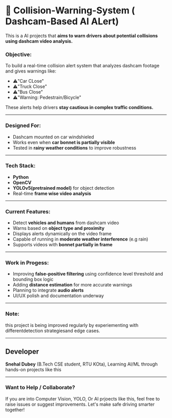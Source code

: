 #  🚗 Collision-Warning-System ( Dashcam-Based AI ALert)


This is a AI projects that **aims to warn drivers about potential collisions using dashcam video analysis.**

### Objective:
To build a real-time collision alert system that analyzes dashcam footage and gives warnings like:
- ⚠️"Car CLose"
- ⚠️"Truck Close"
- ⚠️"Bus Close"
- ⚠️"Warning: Pedestrain/Bicycle"

  
These alerts help drivers **stay cautious in complex traffic conditions.**

---

### Designed For:
- Dashcam mounted on car windshieled
- Works even when **car bonnet is partially visible**
- Tested in **rainy weather conditions** to improve robustness


---

### Tech Stack:
- **Python**
- **OpenCV**
- **YOLOv5(pretrained model)** for object detection
- Real-time **frame wise video analysis**

---

### Current Features:
- Detect **vehicles and humans** from dashcam video
- Warns based on **object type and proximity**
- Displays alerts dynamically on the video frame
- Capable of running in **moderate weather interference** (e.g rain)
- Supports videos with **bonnet partially in frame**

---

### Work in Progess:
- Improving **false-positive filtering** using confidence level threshold and bounding box logic
- Adding **distance estimation** for more accurate warnings
- Planning to integrate **audio alerts**
- UI/UX polish and documentation underway

---

### Note:
this project is being improved regularly by experiementing with differentdetection strategiesand edge cases.

---
## Developer
**Snehal Dubey**
(B.Tech CSE student, RTU KOta),
Learning AI/ML through hands-on projects like this

---


### Want to Help / Collaborate?
If you are into Computer Vision, YOLO, Or AI prjoects like this, feel free to raise issues or suggest improvements. Let's make safe driving smarter together!


